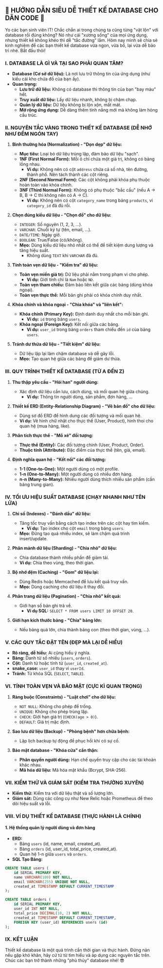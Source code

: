 ## **🚀 HƯỚNG DẪN SIÊU DỄ THIẾT KẾ DATABASE CHO DÂN CODE 🚀**

Yo các bạn sinh viên IT! Chắc chắn ai trong chúng ta cũng từng "vật lộn" với database rồi đúng không? Nó như cái "xương
sống" của mọi ứng dụng, nhưng thiết kế không khéo thì dễ "tắc đường" lắm. Hôm nay mình sẽ chia sẻ kinh nghiệm để các bạn
thiết kế database vừa ngon, vừa bổ, lại vừa dễ bảo trì nhé. Bắt đầu thôi!

### **I. DATABASE LÀ GÌ VÀ TẠI SAO PHẢI QUAN TÂM?**

* **Database (Cơ sở dữ liệu):** Là nơi lưu trữ thông tin của ứng dụng (như kiểu cái kho chứa đồ của bạn ấy).
* **Quan trọng:**
    * **Lưu trữ dữ liệu:** Không có database thì thông tin của bạn "bay màu" hết.
    * **Truy xuất dữ liệu:** Lấy dữ liệu nhanh, không bị chậm chạp.
    * **Quản lý dữ liệu:** Dữ liệu không bị lộn xộn, mất mát.
    * **Mở rộng ứng dụng:** Dễ dàng thêm tính năng mới mà không làm hỏng cấu trúc.

### **II. NGUYÊN TẮC VÀNG TRONG THIẾT KẾ DATABASE (DỄ NHỚ NHƯ ĐẾM NGÓN TAY)**

1. **Bình thường hóa (Normalization) - "Dọn dẹp" dữ liệu:**
    * **Mục tiêu:** Loại bỏ dữ liệu trùng lặp, đảm bảo dữ liệu "sạch".
    * **1NF (First Normal Form):** Mỗi ô chỉ chứa một giá trị, không có bảng lồng nhau.
        * **Ví dụ:** Không nên có cột `address` chứa cả số nhà, tên đường, thành phố. Nên tách thành các cột riêng.
    * **2NF (Second Normal Form):** Các cột không phải khóa phụ thuộc hoàn toàn vào khóa chính.
    * **3NF (Third Normal Form):** Không có phụ thuộc "bắc cầu" (nếu A -> B, B -> C thì không nên có A -> C).
        * **Ví dụ:** Không nên có cột `category_name` trong bảng `products`, vì `category_id` đã đủ rồi.

2. **Chọn đúng kiểu dữ liệu - "Chọn đồ" cho dữ liệu:**
    * `INTEGER`: Số nguyên (1, 2, 3, ...).
    * `VARCHAR`: Chuỗi ký tự (tên, email, ...).
    * `DATE/TIME`: Ngày giờ.
    * `BOOLEAN`: True/False (có/không).
    * **Mẹo:** Dùng kiểu dữ liệu nhỏ nhất có thể để tiết kiệm dung lượng và tăng hiệu suất.
        * Không dùng `TEXT` khi `VARCHAR` đã đủ.

3. **Tính toàn vẹn dữ liệu - "Kiểm tra" dữ liệu:**
    * **Toàn vẹn miền giá trị:** Dữ liệu phải nằm trong phạm vi cho phép.
        * **Ví dụ:** Giới tính chỉ là `Nam` hoặc `Nữ`.
    * **Toàn vẹn tham chiếu:** Đảm bảo liên kết giữa các bảng (dùng khóa ngoại).
    * **Toàn vẹn thực thể:** Mỗi bản ghi phải có khóa chính duy nhất.

4. **Khóa chính và khóa ngoại - "Chìa khóa" và "liên kết":**
    * **Khóa chính (Primary Key):** Định danh duy nhất cho mỗi bản ghi.
        * **Ví dụ:** `id` trong bảng `users`.
    * **Khóa ngoại (Foreign Key):** Kết nối giữa các bảng.
        * **Ví dụ:** `user_id` trong bảng `orders` tham chiếu đến `id` của bảng `users`.

5. **Tránh dư thừa dữ liệu - "Tiết kiệm" dữ liệu:**
    * Dữ liệu lặp lại làm chậm database và dễ gây lỗi.
    * **Mẹo:** Tạo quan hệ giữa các bảng để giảm dư thừa.

### **III. QUY TRÌNH THIẾT KẾ DATABASE (TỪ A ĐẾN Z)**

1. **Thu thập yêu cầu - "Hỏi han" người dùng:**
    * Xác định dữ liệu cần lưu, cách dùng, và mối quan hệ giữa chúng.
        * **Ví dụ:** Thông tin người dùng, sản phẩm, đơn hàng, ...

2. **Thiết kế ERD (Entity-Relationship Diagram) - "Vẽ bản đồ" cho dữ liệu:**
    * Dùng sơ đồ ERD để hình dung các đối tượng và mối quan hệ.
    * **Ví dụ:** Vẽ hình chữ nhật cho thực thể (User, Product), hình thoi cho quan hệ (mua hàng, like).

3. **Phân tích thực thể - "Mổ xẻ" đối tượng:**
    * **Thực thể (Entity):** Các đối tượng chính (User, Product, Order).
    * **Thuộc tính (Attribute):** Đặc điểm của thực thể (tên, giá, email).

4. **Định nghĩa quan hệ - "Kết nối" các đối tượng:**
    * **1-1 (One-to-One):** Một người dùng có một profile.
    * **1-n (One-to-Many):** Một người dùng có nhiều đơn hàng.
    * **n-n (Many-to-Many):** Nhiều người dùng thích nhiều sản phẩm (cần bảng trung gian).

### **IV. TỐI ƯU HIỆU SUẤT DATABASE (CHẠY NHANH NHƯ TÊN LỬA)**

1. **Chỉ số (Indexes) - "Đánh dấu" dữ liệu:**
    * Tăng tốc truy vấn bằng cách tạo index trên các cột hay tìm kiếm.
        * **Ví dụ:** Tạo index cho cột `email` trong bảng `users`.
    * **Mẹo:** Đừng tạo quá nhiều index, sẽ làm chậm quá trình insert/update.

2. **Phân mảnh dữ liệu (Sharding) - "Chia nhỏ" dữ liệu:**
    * Chia database thành nhiều phần để giảm tải.
    * **Ví dụ:** Chia theo vùng, theo thời gian.

3. **Bộ nhớ đệm (Caching) - "Gom" dữ liệu lại:**
    * Dùng Redis hoặc Memcached để lưu kết quả truy vấn.
    * **Mẹo:** Dùng caching cho dữ liệu ít thay đổi.

4. **Phân trang dữ liệu (Pagination) - "Chia nhỏ" kết quả:**
    * Giới hạn số bản ghi trả về.
        * **Ví dụ SQL:** `SELECT * FROM users LIMIT 10 OFFSET 20`.

5. **Giới hạn kích thước bảng - "Chia" bảng lớn:**
    * Nếu bảng quá lớn, chia thành bảng con (theo thời gian, vùng, ...).

### **V. CÁC QUY TẮC ĐẶT TÊN (ĐẸP MÀ LẠI DỄ HIỂU)**

* **Rõ ràng, dễ hiểu:** Ai cũng hiểu ý nghĩa.
* **Bảng:** Danh từ số nhiều (`users`, `orders`).
* **Cột:** Danh từ hoặc tính từ (`user_id`, `created_at`).
* **snake\_case:** `user_id` thay vì `userId`.
* **Tránh:** Từ khóa SQL (`SELECT`, `TABLE`).

### **VI. TÍNH TOÀN VẸN VÀ BẢO MẬT (CỰC KÌ QUAN TRỌNG)**

1. **Ràng buộc (Constraints) - "Luật chơi" cho dữ liệu:**
    * `NOT NULL`: Không cho phép để trống.
    * `UNIQUE`: Không cho phép trùng lặp.
    * `CHECK`: Giới hạn giá trị (`CHECK(age > 0)`).
    * `DEFAULT`: Giá trị mặc định.

2. **Sao lưu dữ liệu (Backup) - "Phòng bệnh" hơn chữa bệnh:**
    * Lập lịch backup tự động để phục hồi khi có sự cố.

3. **Bảo mật database - "Khóa cửa" cẩn thận:**
    * **Phân quyền người dùng:** Hạn chế quyền truy cập cho các tài khoản khác nhau.
    * **Mã hóa dữ liệu:** Mã hóa mật khẩu (Bcrypt, SHA-256).

### **VII. KIỂM THỬ VÀ GIÁM SÁT (KIỂM TRA THƯỜNG XUYÊN)**

* **Kiểm thử:** Kiểm tra với dữ liệu thật và số lượng lớn.
* **Giám sát:** Dùng các công cụ như New Relic hoặc Prometheus để theo dõi hiệu suất và lỗi.

### **VIII. VÍ DỤ THIẾT KẾ DATABASE (THỰC HÀNH LÀ CHÍNH)**

#### **1. Hệ thống quản lý người dùng và đơn hàng**

* **ERD:**
    * Bảng `users` (id, name, email, created_at).
    * Bảng `orders` (id, user_id, total_price, created_at).
    * Quan hệ 1-n giữa `users` và `orders`.
* **SQL Tạo Bảng:**

```sql
CREATE TABLE users (
    id SERIAL PRIMARY KEY,
    name VARCHAR(100) NOT NULL,
    email VARCHAR(255) UNIQUE NOT NULL,
    created_at TIMESTAMP DEFAULT CURRENT_TIMESTAMP
);

CREATE TABLE orders (
    id SERIAL PRIMARY KEY,
    user_id INT NOT NULL,
    total_price DECIMAL(10, 2) NOT NULL,
    created_at TIMESTAMP DEFAULT CURRENT_TIMESTAMP,
    FOREIGN KEY (user_id) REFERENCES users (id)
);
```

### **IX. KẾT LUẬN**

Thiết kế database là một quá trình cần thời gian và thực hành. Đừng nản nếu gặp khó khăn, hãy cứ từ từ tìm hiểu và áp
dụng các nguyên tắc trên. Chúc các bạn trở thành những "phù thủy" database nhé! 😎
